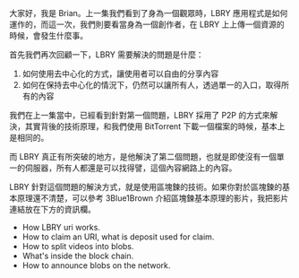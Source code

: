 大家好，我是 Brian。上一集我們看到了身為一個觀眾時，LBRY 應用程式是如何運作的，而這一次，我們則要看當身為一個創作者，在 LBRY 上上傳一個資源的時候，會發生什麼事。

首先我們再次回顧一下，LBRY 需要解決的問題是什麼： 

1. 如何使用去中心化的方式，讓使用者可以自由的分享內容
2. 如何在保持去中心化的情況下，仍然可以讓所有人，透過單一的入口，取得所有的內容

我們在上一集當中，已經看到針對第一個問題，LBRY 採用了 P2P 的方式來解決，其實背後的技術原理，和我們使用 BitTorrent 下載一個檔案的時候，基本上是相同的。

而 LBRY 真正有所突破的地方，是他解決了第二個問題，也就是即使沒有一個單一的伺服器，所有人都還是可以找得譬，這個內容網路上的內容。

LBRY 針對這個問題的解決方式，就是使用區塊鍊的技術。如果你對於區塊鍊的基本原理還不清楚，可以參考 3Blue1Brown 介紹區塊鍊基本原理的影片，我把影片連結放在下方的資訊欄。


- How LBRY uri works.
- How to claim an URI, what is deposit used for claim.
- How to split videos into blobs.
- What's inside the block chain.
- How to announce blobs on the network.

